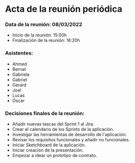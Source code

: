 # Acta de la reunión periódica

### Data de la reunión: 08/03/2022 
- Inicio de la reunión: 15:00h 
- Finalización de la reunión: 16:20h 

### Asistentes:
- Ahmed
- Bernat
- Gabriela
- Gabriel
- Gerard
- Joel
- Lucas
- Óscar

### Decisiones finales de la reunión:
- Añadir nuevas tascas del Sprint 1 al Jira.
- Crear el calendario de los Sprints de la aplicación.
- Investigar las herramientas de desarrollo de l'aplicación.
- Revisar los requisitos funcionales y añadir no funcionales.
- Iniciar Sketchboard de la aplicación.
- Iniciar creación de la presentación.
- Empezar a idear un prototipo de contrato.


